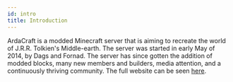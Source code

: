 ```yaml
---
id: intro
title: Introduction
---
```


ArdaCraft is a modded Minecraft server that is aiming to recreate the world of J.R.R. Tolkien's Middle-earth. The server was started in early May of 2014, by Dags and Fornad. The server has since gotten the addition of modded blocks, many new members and builders, media attention, and a continuously thriving community.
The full website can be seen [here](https://ardacraft.me).